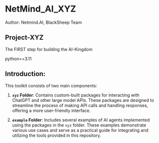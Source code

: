 # NetMind_AI_XYZ

Author: Netmind.AI, BlackSheep Team

## Project-XYZ

The FIRST step for building the AI-Kingdom


python==3.11

## Introduction:

This toolkit consists of two main components:

1. **`xyz` Folder**: Contains custom-built packages for interacting with ChatGPT and other large model APIs. These packages are designed to streamline the process of making API calls and handling responses, offering a more user-friendly interface.

2. **`example` Folder**: Includes several examples of AI agents implemented using the packages in the `xyz` folder. These examples demonstrate various use cases and serve as a practical guide for integrating and utilizing the tools provided in this repository.
